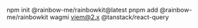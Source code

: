 npm init @rainbow-me/rainbowkit@latest
pnpm add @rainbow-me/rainbowkit wagmi viem@2.x @tanstack/react-query